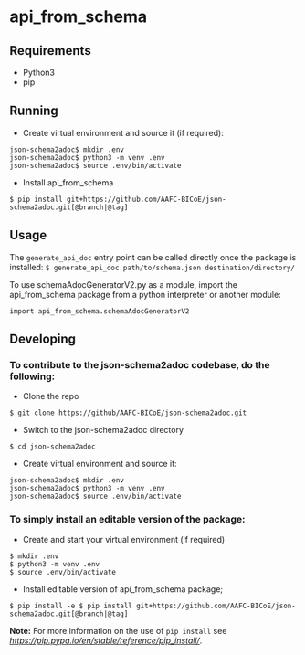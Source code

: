# api_from_schema

## Requirements
- Python3
- pip

## Running

- Create virtual environment and source it (if required):
```
json-schema2adoc$ mkdir .env
json-schema2adoc$ python3 -m venv .env
json-schema2adoc$ source .env/bin/activate
```
- Install api_from_schema
```
$ pip install git+https://github.com/AAFC-BICoE/json-schema2adoc.git[@branch|@tag]
```


## Usage
The ```generate_api_doc``` entry point can be called directly once the package is installed:
```$ generate_api_doc path/to/schema.json destination/directory/```

To use schemaAdocGeneratorV2.py as a module, import the api_from_schema package from a python interpreter or another module:
```
import api_from_schema.schemaAdocGeneratorV2
```

## Developing

### To contribute to the json-schema2adoc codebase, do the following:
- Clone the repo
```
$ git clone https://github/AAFC-BICoE/json-schema2adoc.git
```
- Switch to the json-schema2adoc directory
```
$ cd json-schema2adoc
```
- Create virtual environment and source it:
```
json-schema2adoc$ mkdir .env
json-schema2adoc$ python3 -m venv .env
json-schema2adoc$ source .env/bin/activate
```

### To simply install an editable version of the package:
- Create and start your virtual environment (if required) 
```
$ mkdir .env
$ python3 -m venv .env
$ source .env/bin/activate
```
- Install editable version of api_from_schema package;
```
$ pip install -e $ pip install git+https://github.com/AAFC-BICoE/json-schema2adoc.git[@branch|@tag]
```

**Note:** For more information on the use of `pip install` see *https://pip.pypa.io/en/stable/reference/pip_install/*.
